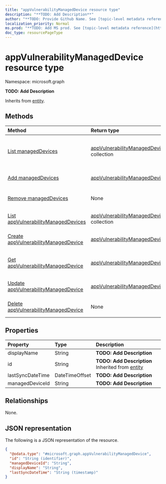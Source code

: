 ```yaml
---
title: "appVulnerabilityManagedDevice resource type"
description: "**TODO: Add Description**"
author: "**TODO: Provide Github Name. See [topic-level metadata reference](https://msgo.azurewebsites.net/add/document/guidelines/metadata.html#topic-level-metadata)**"
localization_priority: Normal
ms.prod: "**TODO: Add MS prod. See [topic-level metadata reference](https://msgo.azurewebsites.net/add/document/guidelines/metadata.html#topic-level-metadata)**"
doc_type: resourcePageType
---
```


# appVulnerabilityManagedDevice resource type

Namespace: microsoft.graph

**TODO: Add Description**


Inherits from [entity](../resources/entity.md).

## Methods
|Method|Return type|Description|
|:---|:---|:---|
|[List managedDevices](../api/intune-appvulnerabilitytask-list-manageddevices.md)|[appVulnerabilityManagedDevice](../resources/intune-appvulnerabilitymanageddevice.md) collection|Get the appVulnerabilityManagedDevice resources from the managedDevices navigation property.|
|[Add managedDevices](../api/intune-appvulnerabilitytask-post-manageddevices.md)|[appVulnerabilityManagedDevice](../resources/intune-appvulnerabilitymanageddevice.md)|Add managedDevices by posting to the managedDevices collection.|
|[Remove managedDevices](../api/intune-appvulnerabilitytask-delete-manageddevices.md)|None|Remove an [appVulnerabilityManagedDevice](../resources/intune-appvulnerabilitymanageddevice.md) object.|
|[List appVulnerabilityManagedDevices](../api/intune-appvulnerabilitymanageddevice-list.md)|[appVulnerabilityManagedDevice](../resources/intune-appvulnerabilitymanageddevice.md) collection|Get a list of the [appVulnerabilityManagedDevice](../resources/appvulnerabilitymanageddevice.md) objects and their properties.|
|[Create appVulnerabilityManagedDevice](../api/intune-appvulnerabilitymanageddevice-create.md)|[appVulnerabilityManagedDevice](../resources/intune-appvulnerabilitymanageddevice.md)|Create a new [appVulnerabilityManagedDevice](../resources/intune-appvulnerabilitymanageddevice.md) object.|
|[Get appVulnerabilityManagedDevice](../api/intune-appvulnerabilitymanageddevice-get.md)|[appVulnerabilityManagedDevice](../resources/intune-appvulnerabilitymanageddevice.md)|Read the properties and relationships of an [appVulnerabilityManagedDevice](../resources/intune-appvulnerabilitymanageddevice.md) object.|
|[Update appVulnerabilityManagedDevice](../api/intune-appvulnerabilitymanageddevice-update.md)|[appVulnerabilityManagedDevice](../resources/intune-appvulnerabilitymanageddevice.md)|Update the properties of an [appVulnerabilityManagedDevice](../resources/intune-appvulnerabilitymanageddevice.md) object.|
|[Delete appVulnerabilityManagedDevice](../api/intune-appvulnerabilitymanageddevice-delete.md)|None|Deletes an [appVulnerabilityManagedDevice](../resources/intune-appvulnerabilitymanageddevice.md) object.|

## Properties
|Property|Type|Description|
|:---|:---|:---|
|displayName|String|**TODO: Add Description**|
|id|String|**TODO: Add Description** Inherited from [entity](../resources/entity.md)|
|lastSyncDateTime|DateTimeOffset|**TODO: Add Description**|
|managedDeviceId|String|**TODO: Add Description**|

## Relationships
None.

## JSON representation
The following is a JSON representation of the resource.
<!-- {
  "blockType": "resource",
  "keyProperty": "id",
  "@odata.type": "microsoft.graph.appVulnerabilityManagedDevice",
  "baseType": "microsoft.graph.entity",
  "openType": false
}
-->
``` json
{
  "@odata.type": "#microsoft.graph.appVulnerabilityManagedDevice",
  "id": "String (identifier)",
  "managedDeviceId": "String",
  "displayName": "String",
  "lastSyncDateTime": "String (timestamp)"
}
```

